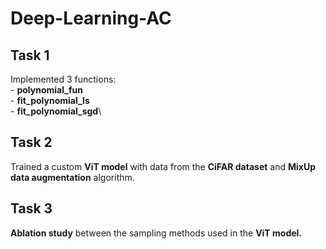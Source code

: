 # Deep-Learning-AC

## Task 1
Implemented 3 functions: \
    - **polynomial_fun**\
    - **fit_polynomial_ls**\
    - **fit_polynomial_sgd**\

## Task 2
Trained a custom **ViT model** with data from the **CiFAR dataset** and **MixUp data augmentation** algorithm.

## Task 3
**Ablation study** between the sampling methods used in the **ViT model.**
